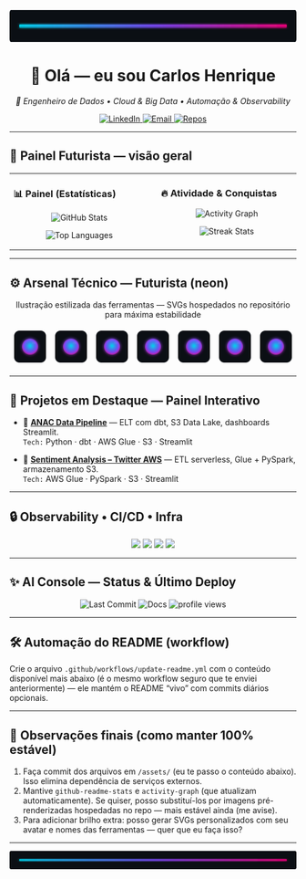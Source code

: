 <!-- ==========================
   CARLOS HENRIQUE — README
   Futurista • Neon • Estável
   ========================== -->

<p align="center">
  <img alt="neon-divider" src="https://raw.githubusercontent.com/henrique999930-lgtm/henrique999930-lgtm/main/assets/neon-divider.svg" style="max-width:100%;height:56px" />
</p>

<h1 align="center">👋 Olá — eu sou <strong>Carlos Henrique</strong></h1>
<p align="center"><em>🚀 Engenheiro de Dados • Cloud & Big Data • Automação & Observability</em></p>

<div align="center" style="margin-top:10px;">
  <a href="https://linkedin.com/in/carlos-henrique-2a0008378" target="_blank">
    <img src="https://img.shields.io/badge/-LinkedIn-%230077B5?style=for-the-badge&logo=linkedin&logoColor=white" alt="LinkedIn"/>
  </a>
  <a href="mailto:henrique999930@gmail.com">
    <img src="https://img.shields.io/badge/-Gmail-%23333?style=for-the-badge&logo=gmail&logoColor=white" alt="Email"/>
  </a>
  <a href="https://github.com/henrique999930-lgtm?tab=repositories">
    <img src="https://img.shields.io/badge/-Repositórios-%23000000?style=for-the-badge&logo=github&logoColor=white" alt="Repos"/>
  </a>
</div>

---

## 🔮 Painel Futurista — visão geral

<table width="100%" cellpadding="8">
<tr>
<td valign="top" width="49%">

### 📊 Painel (Estatísticas)
<p align="center">
  <!-- GitHub Readme Stats (com count_private opcional) -->
  <img src="https://github-readme-stats.vercel.app/api?username=henrique999930-lgtm&show_icons=true&theme=tokyonight&count_private=true&hide_border=true" alt="GitHub Stats" />
</p>

<p align="center">
  <img src="https://github-readme-stats.vercel.app/api/top-langs/?username=henrique999930-lgtm&layout=compact&theme=tokyonight&hide_border=true" alt="Top Languages" />
</p>

</td>

<td valign="top" width="2%"></td>

<td valign="top" width="49%">

### 🔥 Atividade & Conquistas
<p align="center">
  <img src="https://github-readme-activity-graph.vercel.app/graph?username=henrique999930-lgtm&theme=tokyo-night&hide_border=true" alt="Activity Graph" />
</p>

<p align="center">
  <img src="https://github-readme-streak-stats.herokuapp.com?user=henrique999930-lgtm&theme=tokyonight&hide_border=true" alt="Streak Stats" />
</p>

</td>
</tr>
</table>

---

## ⚙️ Arsenal Técnico — Futurista (neon)
<p align="center">Ilustração estilizada das ferramentas — SVGs hospedados no repositório para máxima estabilidade</p>

<p align="center">
  <img src="https://raw.githubusercontent.com/henrique999930-lgtm/henrique999930-lgtm/main/assets/neon-circle.svg" width="56" alt="aws" style="margin:6px"/>
  <img src="https://raw.githubusercontent.com/henrique999930-lgtm/henrique999930-lgtm/main/assets/neon-circle.svg" width="56" alt="gcp" style="margin:6px"/>
  <img src="https://raw.githubusercontent.com/henrique999930-lgtm/henrique999930-lgtm/main/assets/neon-circle.svg" width="56" alt="docker" style="margin:6px"/>
  <img src="https://raw.githubusercontent.com/henrique999930-lgtm/henrique999930-lgtm/main/assets/neon-circle.svg" width="56" alt="python" style="margin:6px"/>
  <img src="https://raw.githubusercontent.com/henrique999930-lgtm/henrique999930-lgtm/main/assets/neon-circle.svg" width="56" alt="pyspark" style="margin:6px"/>
  <img src="https://raw.githubusercontent.com/henrique999930-lgtm/henrique999930-lgtm/main/assets/neon-circle.svg" width="56" alt="sql" style="margin:6px"/>
  <img src="https://raw.githubusercontent.com/henrique999930-lgtm/henrique999930-lgtm/main/assets/neon-circle.svg" width="56" alt="git" style="margin:6px"/>
</p>

---

## 💼 Projetos em Destaque — Painel Interativo

- 🔷 **[ANAC Data Pipeline](https://github.com/henrique999930-lgtm/anac-data-pipeline)** — ELT com dbt, S3 Data Lake, dashboards Streamlit.  
  `Tech:` Python · dbt · AWS Glue · S3 · Streamlit

- 🔷 **[Sentiment Analysis – Twitter AWS](https://github.com/henrique999930-lgtm/projeto-sentimento-twitter-aws)** — ETL serverless, Glue + PySpark, armazenamento S3.  
  `Tech:` AWS Glue · PySpark · S3 · Streamlit

---

## 🔒 Observability • CI/CD • Infra

<p align="center">
  <img src="https://img.shields.io/badge/CI-GitHub%20Actions-2088ff?style=for-the-badge&logo=githubactions&logoColor=white" />
  <img src="https://img.shields.io/badge/Infra-Terraform-7b42f6?style=for-the-badge&logo=terraform&logoColor=white" />
  <img src="https://img.shields.io/badge/Security-Snyk-ff7b7b?style=for-the-badge&logo=snyk&logoColor=white" />
  <img src="https://img.shields.io/badge/Monitoring-Prometheus-ffb86b?style=for-the-badge&logo=prometheus&logoColor=black" />
</p>

---

## ✨ AI Console — Status & Último Deploy

<p align="center">
  <img src="https://img.shields.io/badge/Último%20commit-automatic-blueviolet?style=for-the-badge" alt="Last Commit" />
  <img src="https://img.shields.io/badge/Docs-Atualizado-brightgreen?style=for-the-badge" alt="Docs" />
  <img src="https://komarev.com/ghpvc/?username=henrique999930-lgtm&style=flat-square&color=8a2be2" alt="profile views" />
</p>

---

## 🛠️ Automação do README (workflow)
Crie o arquivo `.github/workflows/update-readme.yml` com o conteúdo disponível mais abaixo (é o mesmo workflow seguro que te enviei anteriormente) — ele mantém o README “vivo” com commits diários opcionais.

---

## 🎯 Observações finais (como manter 100% estável)
1. Faça commit dos arquivos em `/assets/` (eu te passo o conteúdo abaixo). Isso elimina dependência de serviços externos.  
2. Mantive `github-readme-stats` e `activity-graph` (que atualizam automaticamente). Se quiser, posso substituí-los por imagens pré-renderizadas hospedadas no repo — mais estável ainda (me avise).  
3. Para adicionar brilho extra: posso gerar SVGs personalizados com seu avatar e nomes das ferramentas — quer que eu faça isso?

---

<p align="center">
  <img alt="neon-divider" src="https://raw.githubusercontent.com/henrique999930-lgtm/henrique999930-lgtm/main/assets/neon-divider.svg" style="max-width:100%;height:32px" />
</p>
